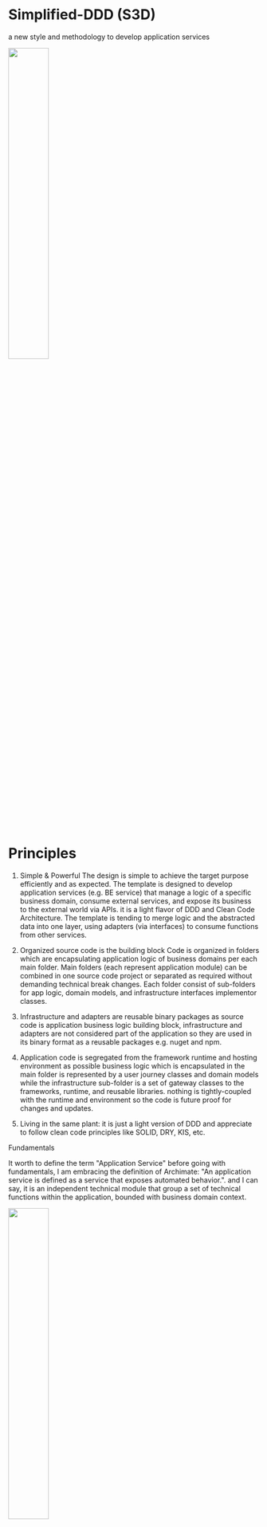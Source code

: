 # Simplified-DDD (S3D)
a new style and methodology to develop application services 

<img src="https://github.com/hisham-elbreky/Simplified-DDD/blob/50240d77ec3fcba0e3fabda161fc2999f725e59f/diagrams/Seed-code-template-Pyramid.png" width="40%"/>

# Principles  
1. Simple & Powerful 
The design is simple to achieve the target purpose efficiently and as expected. The template is designed to develop application services (e.g. BE service) that manage a logic of a specific business domain, consume external  services, and expose its business to the external world via APIs. it is a light flavor of DDD and Clean Code Architecture. 
The template is tending to merge logic and the abstracted data into one layer, using adapters (via interfaces) to consume functions from other services.

2. Organized source code is the building block 
Code is organized in folders which are encapsulating application logic of  business domains per each main folder.
Main folders (each represent application module) can be combined in one source code project or separated as required without demanding technical break changes. Each folder consist of sub-folders for app logic, domain models, and infrastructure interfaces implementor classes.

3. Infrastructure and adapters are reusable binary packages
as source code is application business logic building block, infrastructure and adapters are not considered part of the application so they are used in its binary format as a reusable packages e.g. nuget and npm.

4. Application code is segregated from the framework runtime and hosting environment as possible
business logic which is encapsulated in the main folder is represented by a user journey classes and domain models while the infrastructure sub-folder is a set of gateway classes to the frameworks, runtime, and reusable libraries. nothing is tightly-coupled with the runtime and environment so the code is future proof for changes and updates. 

5. Living in the same plant: it is just a light version of DDD and appreciate to follow clean code principles like SOLID, DRY, KIS, etc.  





Fundamentals

It worth to define the term "Application Service" before going with fundamentals, I am embracing the definition of Archimate: "An application service is defined as a service that exposes automated behavior.". and I can say, it is an independent technical module that group a set of technical functions within the application, bounded with business domain context. 

<img src="https://github.com/hisham-elbreky/Simplified-DDD/blob/50240d77ec3fcba0e3fabda161fc2999f725e59f/diagrams/Seed-code-template-Application%20Service%20Triangle.png" width="40%"/>

Application Service Triangle 
Any application service (in somehow) is bounded with three sides:
1. Application logic - application and data are two sides of one coin so the template is addressing application and data through the implementation of use cases and its data contracts. 
2. Interfaces - the way of interfacing with external world via APIs, and that may requires adapter components to be developed for either in-bound communication or out-bound communication. 
3. Infrastructure and Hosting Environment - Application logic at the end run over a set of runtime libraries and hosted by hosting environment like VM, container, etc.     


Application Service Structure
service folder is consist of three sub-folders as follows:
1. Application - used for implementing use cases and exposing business APIs
2. Domain - hold business data contracts and interfaces of data access repository
3. Infrastructure - hold adapter classes requires to consume other services (either internal or external) and that could be done via framework runtime, reusable libraries or both 


What is it?
There are a lot of DDD flavors, while this one is going to break some constraints on DDD and make code more easily and practical to be developed and meet business requirements.

S3D is a compact design tending to reduce the layers as possible, organize code via file system and scale code in or out as required. Application logic, data access, and infrastructure code are exist in the same code project which can hold one or more application service in the same repo.

S3D is a evolutionary and cloud native, so it is agile and cloud friendly architecture. the intention is to develop application module either as independent service with its ow code repo (e.g. microservice) or as a combined module in a modular application service which sharing the same code repo, but at the end what you developed is a cloud native application service and modules can be split or combined like lego pieces. Code repo can be easily managed by merging or splitting as required. The convention of using file structure make it easy to automate tasks like code generation and reusability.      


The following diagram depict the main components of S3D

<img src="https://github.com/hisham-elbreky/Simplified-DDD/blob/50240d77ec3fcba0e3fabda161fc2999f725e59f/diagrams/Seed-code-template-Simplified%20DDD%20in%20Detail.png" width="60%" />

The following diagram depict the application service structure based on S3D 

<img src="https://github.com/hisham-elbreky/Simplified-DDD/blob/50240d77ec3fcba0e3fabda161fc2999f725e59f/diagrams/Seed-code-template-Application%20Service%20Structure.png" width="40%" />

The following diagram depict the combination of two services in the same codebase

<img src="https://github.com/hisham-elbreky/Simplified-DDD/blob/50240d77ec3fcba0e3fabda161fc2999f725e59f/diagrams/Seed-code-template-Combined%20Services.png" width="50%" />

And, the following diagram depict two separated services with two separated codebase  
<img src="https://github.com/hisham-elbreky/Simplified-DDD/blob/50240d77ec3fcba0e3fabda161fc2999f725e59f/diagrams/Seed-code-template-Separated%20Service%20.png" width="50%" />
